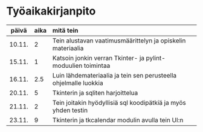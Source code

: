 # Työaikakirjanpito 

| päivä  | aika | mitä tein |
| :----: |:-----|:------|
| 10.11. | 2    | Tein alustavan vaatimusmäärittelyn ja opiskelin materiaalia
| 15.11. | 1    | Katsoin jonkin verran Tkinter- ja pylint-moduulien toimintaa
| 16.11. | 2.5  | Luin lähdemateriaalia ja tein sen perusteella ohjelmalle luokkia
| 20.11. | 5    | Tkinterin ja sqliten harjoittelua
| 21.11. | 2    | Tein joitakin hyödyllisiä sql koodipätkiä ja myös yhden testin
| 23.11. | 9    | Tkinterin ja tkcalendar modulin avulla tein UI:n